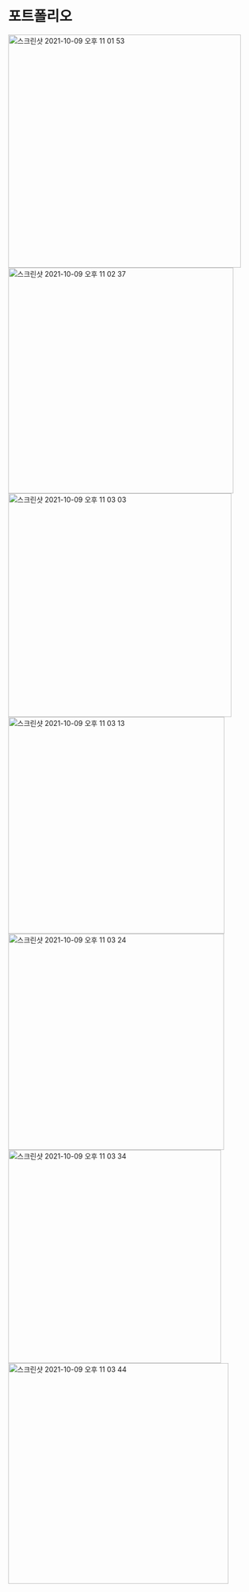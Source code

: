 # 포트폴리오 



<img width="469" alt="스크린샷 2021-10-09 오후 11 01 53" src="https://user-images.githubusercontent.com/76652929/136661009-03adcef2-59c3-4a03-815e-615f76102fd7.png">


<img width="454" alt="스크린샷 2021-10-09 오후 11 02 37" src="https://user-images.githubusercontent.com/76652929/136661037-dd6b6cba-3012-477d-810a-b61252a16979.png">


<img width="450" alt="스크린샷 2021-10-09 오후 11 03 03" src="https://user-images.githubusercontent.com/76652929/136661082-b8816cd1-2073-4543-a20c-c037a17afa86.png">


<img width="436" alt="스크린샷 2021-10-09 오후 11 03 13" src="https://user-images.githubusercontent.com/76652929/136661085-498f45a9-de48-494b-a2d7-92e130856a04.png">


<img width="435" alt="스크린샷 2021-10-09 오후 11 03 24" src="https://user-images.githubusercontent.com/76652929/136661089-56e3ac94-254a-4dc1-a429-dd8790a187cc.png">


<img width="429" alt="스크린샷 2021-10-09 오후 11 03 34" src="https://user-images.githubusercontent.com/76652929/136661090-24a95db5-4bc9-4972-af6f-2f0443bce5dc.png">


<img width="444" alt="스크린샷 2021-10-09 오후 11 03 44" src="https://user-images.githubusercontent.com/76652929/136661093-13ab5a1d-1c87-4a4f-8922-adc213a59d12.png">
